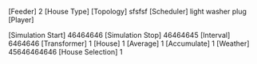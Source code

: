 [Feeder]
2
[House Type]
[Topology]
sfsfsf
[Scheduler]
light
washer
plug
[Player]

[Simulation Start]
46464646
[Simulation Stop]
46464645
[Interval]
6464646
[Transformer]
1
[House]
1
[Average]
1
[Accumulate]
1
[Weather]
45646464646
[House Selection]
1
